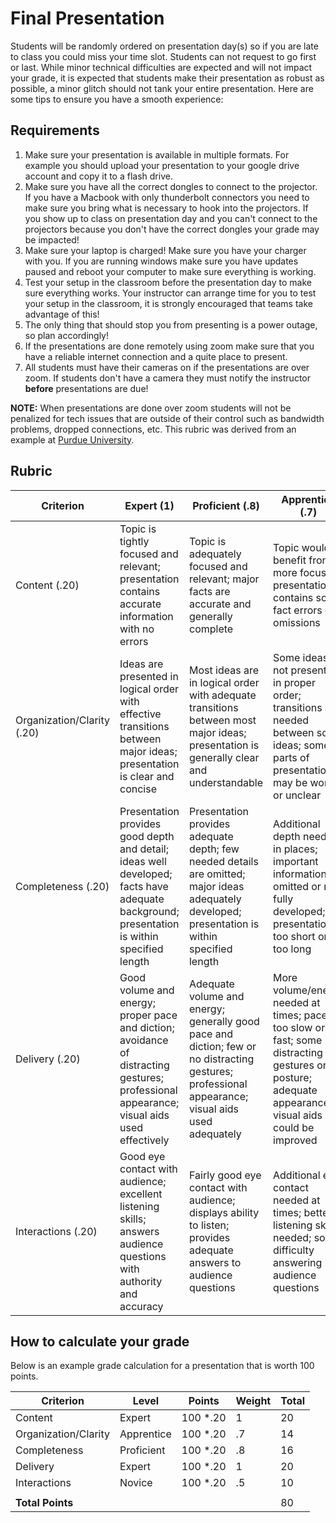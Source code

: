 # Final Presentation

Students will be randomly ordered on presentation day(s) so if you are late to class you could miss
your time slot. Students can not request to go first or last. While minor technical difficulties are
expected and will not impact your grade, it is expected that students make their presentation as
robust as possible, a minor glitch should not tank your entire presentation. Here are some tips to
ensure you have a smooth experience:

## Requirements

1. Make sure your presentation is available in multiple formats. For
   example you should upload your presentation to your google drive
   account and copy it to a flash drive.
2. Make sure you have all the correct dongles to connect to the
   projector. If you have a Macbook with only thunderbolt connectors
   you need to make sure you bring what is necessary to hook into the
   projectors. If you show up to class on presentation day and you
   can't connect to the projectors because you don't have the correct
   dongles your grade may be impacted!
3. Make sure your laptop is charged! Make sure you have your charger
   with you. If you are running windows make sure you have updates
   paused and reboot your computer to make sure everything is working.
4. Test your setup in the classroom before the presentation day to
   make sure everything works. Your instructor can arrange time for
   you to test your setup in the classroom, it is strongly encouraged
   that teams take advantage of this!
5. The only thing that should stop you from presenting is a power
   outage, so plan accordingly!
6. If the presentations are done remotely using zoom make sure that you
   have a reliable internet connection and a quite place to present.
7. All students must have their cameras on if the presentations are over zoom.
   If students don't have a camera they must notify the instructor **before**
   presentations are due!

**NOTE:** When presentations are done over zoom students will not be penalized for tech issues
that are outside of their control such as bandwidth problems, dropped connections, etc. This
rubric was derived from an example at
[Purdue University](https://www.purdue.edu/science/Current_Students/curriculum_and_degree_requirements/oral_rubrics_gray.pdf).

## Rubric

| Criterion                  | Expert (1)                                                                                                                                 | Proficient (.8)                                                                                                                                   | Apprentice (.7)                                                                                                                                     | Novice (.5)                                                                                                                                    |
|----------------------------|--------------------------------------------------------------------------------------------------------------------------------------------|---------------------------------------------------------------------------------------------------------------------------------------------------|-----------------------------------------------------------------------------------------------------------------------------------------------------|------------------------------------------------------------------------------------------------------------------------------------------------|
| Content              (.20) | Topic is tightly focused and relevant; presentation contains accurate information with no errors                                           | Topic is adequately focused and relevant; major facts are accurate and generally complete                                                         | Topic would benefit from more focus; presentation contains some fact errors or omissions                                                            | Topic lacks relevance or focus; presentation contains multiple fact errors                                                                     |
| Organization/Clarity (.20) | Ideas are presented in logical order with effective transitions between major ideas; presentation is clear and concise                     | Most ideas are in logical order with adequate transitions between most major ideas; presentation is generally  clear and understandable           | Some ideas not presented in proper order; transitions are needed between some ideas; some parts of presentation may be wordy or unclear             | Ideas are not presented in proper order; transition are lacking between major ideas; several parts of presentation are wordy or unclear        |
| Completeness         (.20) | Presentation provides good depth and detail; ideas well developed; facts have adequate background; presentation is within specified length | Presentation provides adequate depth; few needed details are omitted; major ideas adequately developed; presentation is within specified length   | Additional depth needed in places; important information omitted or not fully developed; presentation is too short or too long                      | Presentation does not provide adequate depth; key details are omitted or undeveloped; presentation is too short or too long                    |
| Delivery             (.20) | Good volume and energy; proper pace and diction; avoidance of distracting gestures; professional appearance; visual aids used effectively  | Adequate volume and energy; generally good pace and diction; few or no distracting gestures; professional appearance; visual aids used adequately | More volume/energy needed at times; pace too slow or fast; some distracting gestures or posture; adequate appearance; visual aids could be improved | Low volume or energy; pace too slow or fast; poor diction; distracting gestures or posture; unprofessional appearance; visual aids poorly used |
| Interactions         (.20) | Good eye contact with audience; excellent listening skills; answers audience questions with authority and accuracy                         | Fairly good eye contact with audience; displays ability to listen; provides adequate answers to audience questions                                | Additional eye contact needed at times; better listening skills needed; some difficulty answering audience questions                                | Little or no eye contact with audience; poor listening skills; uneasiness or inability to answer audience questions                            |

## How to calculate your grade

Below is an example grade calculation for a presentation that is worth 100 points.

| Criterion            | Level      | Points   | Weight | Total |
|----------------------|------------|----------|--------|-------|
| Content              | Expert     | 100 *.20 | 1      | 20    |
| Organization/Clarity | Apprentice | 100 *.20 | .7     | 14    |
| Completeness         | Proficient | 100 *.20 | .8     | 16    |
| Delivery             | Expert     | 100 *.20 | 1      | 20    |
| Interactions         | Novice     | 100 *.20 | .5     | 10    |
|                      |            |          |        |       |
| **Total Points**     |            |          |        | 80    |
